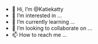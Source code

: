 - 👋 Hi, I’m @Katiekatty 
- 👀 I’m interested in ...
- 🌱 I’m currently learning ...
- 💞️ I’m looking to collaborate on ...
- 📫 How to reach me ...

<!---
Katiekatty/Katiekatty is a ✨ special ✨ repository because its `README.md` (this file) appears on your GitHub profile.
You can click the Preview link to take a look at your changes.
--->
